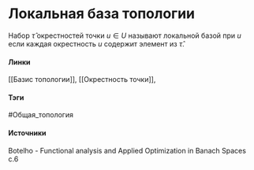 # Локальная база топологии
Набор $\hat\tau$ окрестностей точки $u\in U$ называют локальной базой при $u$ если каждая окрестность $u$ содержит элемент из $\hat\tau$.

#### Линки
 [[Базис топологии]],
 [[Окрестность точки]],
#### Тэги
 #Общая_топология 
#### Источники
 Botelho - Functional analysis and Applied Optimization in Banach Spaces с.6